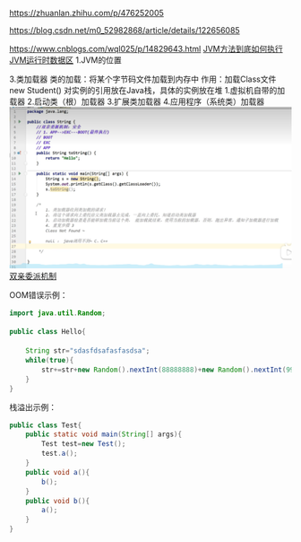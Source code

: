 https://zhuanlan.zhihu.com/p/476252005

https://blog.csdn.net/m0_52982868/article/details/122656085

https://www.cnblogs.com/wql025/p/14829643.html
[JVM方法到底如何执行](http://www.360doc.com/content/20/0905/19/835902_934142427.shtml)
[JVM运行时数据区](https://baijiahao.baidu.com/s?id=1728148093938246786&wfr=spider&for=pc)
1.JVM的位置

3.类加载器
类的加载：将某个字节码文件加载到内存中
作用：加载Class文件  new Student() 对实例的引用放在Java栈，具体的实例放在堆
    1.虚拟机自带的加载器
    2.启动类（根）加载器
    3.扩展类加载器
    4.应用程序（系统类）加载器
![](images/2022-08-14-10-18-55.png)
[双亲委派机制](https://blog.csdn.net/axiaobaoa/article/details/125011774)

OOM错误示例：
```java
import java.util.Random;

public class Hello{

    String str="sdasfdsafasfasdsa";
    while(true){
        str+=str+new Random().nextInt(88888888)+new Random().nextInt(99999999);
    }
}
```

栈溢出示例：
```java
public class Test{
    public static void main(String[] args){
        Test test=new Test();
        test.a();
    }
    public void a(){
        b();
    }
    public void b(){
        a();
    }
}
```
